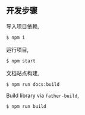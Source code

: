 ## 开发步骤

导入项目依赖,

```bash
$ npm i
```

运行项目,

```bash
$ npm start
```

文档站点构建,

```bash
$ npm run docs:build
```

Build library via `father-build`,

```bash
$ npm run build
```
